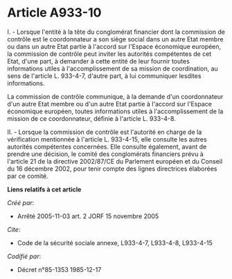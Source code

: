 # Article A933-10

I. - Lorsque l'entité à la tête du conglomérat financier dont la commission de contrôle est le coordonnateur a son siège
social dans un autre Etat membre ou dans un autre Etat partie à l'accord sur l'Espace économique européen, la commission de
contrôle peut inviter les autorités compétentes de cet Etat, d'une part, à demander à cette entité de leur fournir toutes
informations utiles à l'accomplissement de sa mission de coordination, au sens de l'article L. 933-4-7, d'autre part, à lui
communiquer lesdites informations.

La commission de contrôle communique, à la demande d'un coordonnateur d'un autre Etat membre ou d'un autre Etat partie à
l'accord sur l'Espace économique européen, toutes informations utiles à l'accomplissement de la mission de ce coordonnateur,
définie à l'article L. 933-4-8.

II. - Lorsque la commission de contrôle est l'autorité en charge de la vérification mentionnée à l'article L. 933-4-15, elle
consulte les autres autorités compétentes concernées. Elle consulte également, avant de prendre une décision, le comité des
conglomérats financiers prévu à l'article 21 de la directive 2002/87/CE du Parlement européen et du Conseil du 16 décembre
2002, pour tenir compte des lignes directrices élaborées par ce comité.

**Liens relatifs à cet article**

_Créé par_:

  - Arrêté 2005-11-03 art. 2 JORF 15 novembre 2005

_Cite_:

  - Code de la sécurité sociale annexe, L933-4-7, L933-4-8, L933-4-15

_Codifié par_:

  - Décret n°85-1353 1985-12-17
